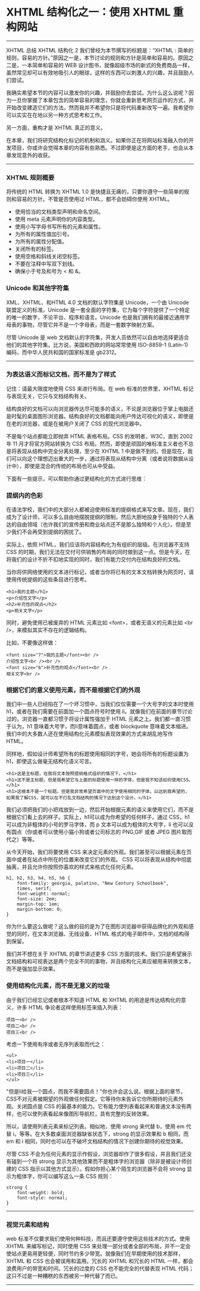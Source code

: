 # XHTML 结构化之一：使用 XHTML 重构网站

---

XHTML 总结
XHTML 结构化 2
我们曾经为本节撰写的标题是：“XHTML : 简单的规则，容易的方针。”原因之一是，本节讨论的规则和方针是简单和容易的。原因之二是，一本简单和容易的 WEB 设计图书，就像超级市场的新式的免费商品一样，虽然常见却可以有效地吸引人的眼球，这样的东西可以刺激人的兴趣，并且鼓励人们尝试。

我确实希望本节的内容可以激发你的兴趣，并鼓励你去尝试。为什么这么说呢？因为一旦你掌握了本章包含的简单容易的理念，你就会重新思考网页运作的方式，并开始改变建造它们的方法。然而我并不希望你只是将代码重新改写一遍。我希望你可以实实在在地以另一种方式思考和工作。

另一方面，重构才是 XHTML 真正的意义。

在本章，我们将研究结构化标记的机制和涵义。如果你正在将网站标准融入你的开发项目，你或许会觉得本章的内容有些熟悉。不过即便是这方面的老手，也会从本章发现意外的收获。

---

### XHTML 规则概要

将传统的 HTML 转换为 XHTML 1.0 是快捷且无痛的，只要你遵守一些简单的规则和容易的方针。不管是否使用过 HTML，都不会妨碍你使用 XHTML。

* 使用恰当的文档类型声明和命名空间。 
* 使用 meta 元素声明你的内容类型。
* 使用小写字母书写所有的元素和属性。
* 为所有的属性值加引号。
* 为所有的属性分配值。
* 关闭所有的标签。
* 使用空格和斜线关闭空标签。
* 不要在注释中写双下划线。
* 确保小于号及和号为 < 和 &。

### Unicode 和其他字符集

XML、XHTML、和HTML 4.0 文档的默认字符集是 Unicode，一个由 Unicode 联盟定义的标准。Unicode 是一套全面的字符集，它为每个字符提供了一个特定的唯一的数字，不论平台、程序和语言。Unicode 也是我们拥有的最接近通用字母表的事物，尽管它并不是一个字母表，而是一套数字映射方案。

尽管 Unicode 是 web 文档默认的字符集，开发人员依然可以自由地选择更适合他们的其他字符集。比方说，美国和西欧的网站常常使用 ISO-8859-1 (Latin-1) 编码，而中华人民共和国的国家标准是 gb2312。

---

### 为表达语义而标记文档，而不是为了样式


记住：请最大限度地使用 CSS 来进行布局。在 web 标准的世界里，XHTML 标记与表现无关，它只与文档结构有关。

结构良好的文档可以向浏览器传达尽可能多的语义，不论是浏览器位于掌上电脑还是时髦的桌面图形浏览器。结构良好的文档都能向用户传达可视化的语义，即使是在老的浏览器，或是在被用户关闭了 CSS 的现代浏览器中。

不是每个站点都能立即抛弃 HTML 表格布局。CSS 的发明者，W3C，直到 2002 年 11 月才将官方网站转换为 CSS 布局。然而，即使是顽固的唯标准主义者也不总是将表现从结构中完全分离处理，至少在 XHTML 1 中是做不到的。但是现在，我们可以向这个理想迈出重大的一步，通过将表现从结构中分离（或者说将数据从设计中），即使是混合的传统的布局也可从中受益。

下面有一些提示，可以帮助你通过更结构化的方式进行思维：

### 提纲内的色彩


在语法学校，我们中的大部分人都被迫使用标准的提纲格式来写文章。现在，我们成为了设计师，可以多么自由地摆脱提纲的限制，然后大胆地投身于独特的个人表达的自由领域（也许我们的宣传册和商业站点还不是那么独特和个人化）。但是至少我们不会再受到提纲的困扰了。

实际上，依照 HTML，我们应该将内容结构化为有组织的层级。在浏览器不支持 CSS 的时期，我们无法在交付可供销售的布局的同时做到这一点。但是今天，在将我们的设计不折不扣地实现的同时，我们有能力交付内在结构良好的文档。

当你将供网络使用的文本进行标记，或者当你将已有的文本文档转换为网页时，请使用传统提纲的这些条目进行思考。

```
<h1>我的主题</h1>
<p>介绍性文字</p>
<h2>补充性的观点</h2>
<p>相关文字</p>
```

同时，避免使用已被废弃的 HTML 元素比如 &lt;font&gt;，或者无语义的元素比如 &lt;br /&gt;，来模拟其实不存在的逻辑结构。

比如，不要像这样做：

```
<font size="7">我的主题</font><br />
介绍性文字<br /><br />
<font size="6">补充性的观点</font><br />
相关文字<br />
```

### 根据它们的意义使用元素，而不是根据它们的外观


我们中一些人已经陷在了一个坏习惯中，当我们仅仅需要一个大号字的文本时使用h1，或者在我们需要在前面加一个圆点符号时使用 li。就像我们在前面的章节讨论过的，浏览器一直都习惯于将设计属性强加于 HTML 元素之上。我们都一直习惯于认为，h1 意味着大号字，而li意味着圆点，或者 blockquote 意味着文本缩进。我们中的大多数人还在使用结构化元素模拟表现效果的方式来胡乱地写作 HTML。

同样地，假如设计师希望所有的标题使用相同的字号，她会将所有的标题设置为 h1，即使这么做毫无结构化语义可言。

```
<h1>这是主标题，在我将文本按照提纲格式组织的情况下。</h1>
<h1>这不是主标题，但是我希望它与上面的标题使用一样的字体，但是我不知该如何使用CSS。</h1>
<h1>这根本不是一个标题。但是我非常希望页面中的文字使用相同的字体，以达到我希望的，
如果我了解CSS，就可以在不打乱文档结构的情况下达到这个设计。</h1>
```

我们必须把我们的小把戏放到一边，然后开始根据元素的语义来使用它们，而不是根据它们看上去的样子。实际上，h1可以成为你希望的任何样子。通过 CSS，h1 可以成为非粗体的小号的罗马字体，而 p 文本可以成为粗体的大号字，li 也可以没有圆点（你或者可以使用小猫小狗或者公司标志的 PNG,GIF 或者 JPEG 图片取而代之）等等。

从今天开始，我们将要使用 CSS 来决定元素的外观。我们甚至可以根据元素在页面中或者在站点中所在的位置来改变它们的外观。 CSS 可以将表现从结构中彻底抽离，并且允许你按照你喜欢的样式来格式化任何元素。

```
h1, h2, h3, h4, h5, h6 {
	font-family: georgia, palatino, "New Century Schoolbook",
	times, serif;
	font-weight: normal;
	font-size: 2em;
	margin-top: 1em;
	margin-bottom: 0;
}
```

你为什么要这么做呢？这么做的目的是为了在图形浏览器中获得品牌化的外观和感觉的同时，在文本浏览器、无线设备、HTML 格式的电子邮件中，文档的结构得到保留。

我们并不想在关于 XHTML 的章节讲述更多 CSS 方面的技术。我们只是希望展示文档结构和可视表达是两个完全不同的事物，并且结构化元素应被用来转换文本，而不是强加显示效果。

### 使用结构化元素，而不是无意义的垃圾

由于我们已经忘记或者根本不知道 HTML 和 XHTML 的用途是传达结构化的意义，许多 HTML 争论者这样使用标签来插入列表：

```
项目一<br />
项目二<br />
项目三<br />
```

考虑一下使用有序或者无序列表取而代之：

```
<ul>
<li>项目一</li>
<li>项目二</li>
<li>项目三</li>
</ul>
```


"但是li给我一个圆点，而我不需要圆点！"你也许会这么说。根据上面的章节，CSS不对元素被期望的外观做任何假定。它等待你来告诉它你所期待的元素外观。关闭圆点是 CSS 的最基本的能力。它有能力使列表看起来和普通文本没有两样，也可以使列表看起来像图形导航栏，具有完整的反转效果。

所以，请使用列表元素来标记列表。相似地，使用 strong 来代替 b，使用 em 代替 i，等等。在大多数桌面浏览器缺省状态下，strong 的显示效果和 b 相同，而 em 和 i 相同，同时也可以在不破坏文档结构的情况下创建你期待的视觉效果。

尽管 CSS 不会为任何元素的显示作假设，浏览器却作了很多假设，并且我们还没有碰到一个将 strong 显示为其他效果而不是粗体字的浏览器（除非是被设计师创建的 CSS 指示以其他方式显示）。假如你担心某个陌生的浏览器不会将 strong 显示为粗体字，你可以编写这么一条 CSS 规则：

```
strong {
	font-weight: bold;
	font-style: normal;
}
```

---

### 视觉元素和结构


web 标准不仅要求我们使用何种科技，而且还要遵守使用这些技术的方式。使用 XHTML 来编写标记，同时使用 CSS 来处理一部分或者全部的布局，并不一定会使站点更易用更轻便，同时节约多少带宽。就像我们在早期使用的技术那样，XHTML 和 CSS 也会被误用和滥用。冗长的 XHTML 和冗长的 HTML 一样，都会浪费用户的带宽和时间。冗长的过度的 CSS 也不能完全的代替表现 HTML 代码；这只不过是一种糟糕的东西被另一种代替了而已。

---
